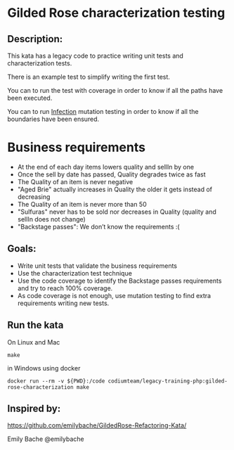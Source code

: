 # Gilded Rose characterization testing

## Description:
This kata has a legacy code to practice writing unit tests and characterization tests.

There is an example test to simplify writing the first test.

You can to run the test with coverage in order to know if all the paths have been executed.

You can to run [Infection](https://github.com/infection/infection) mutation testing in order to know if all the boundaries have been ensured.

# Business requirements
- At the end of each day items lowers quality and sellIn by one
- Once the sell by date has passed, Quality degrades twice as fast
- The Quality of an item is never negative
- "Aged Brie" actually increases in Quality the older it gets instead of decreasing
- The Quality of an item is never more than 50
- "Sulfuras" never has to be sold nor decreases in Quality (quality and sellIn does not change)
- "Backstage passes": We don’t know the requirements :(


## Goals:
- Write unit tests that validate the business requirements
- Use the characterization test technique 
- Use the code coverage to identify the Backstage passes requirements and try to reach 100% coverage.
- As code coverage is not enough, use mutation testing to find extra requirements writing new tests.

## Run the kata
On Linux and Mac

    make

in Windows using docker

    docker run --rm -v ${PWD}:/code codiumteam/legacy-training-php:gilded-rose-characterization make

## Inspired by:
https://github.com/emilybache/GildedRose-Refactoring-Kata/

Emily Bache @emilybache
